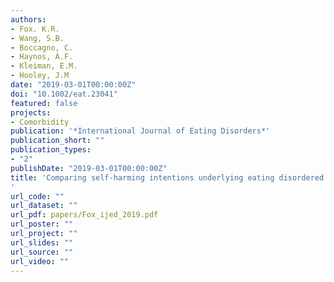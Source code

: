 ```yaml
---
authors:
- Fox. K.R.
- Wang, S.B.
- Boccagno, C.
- Haynos, A.F.
- Kleiman, E.M.
- Hooley, J.M
date: "2019-03-01T00:00:00Z"
doi: "10.1002/eat.23041"
featured: false
projects:
- Comorbidity
publication: '*International Journal of Eating Disorders*'
publication_short: ""
publication_types:
- "2"
publishDate: "2019-03-01T00:00:00Z"
title: 'Comparing self‐harming intentions underlying eating disordered behaviors and NSSI: Evidence that distinctions are less clear than assumed
'
url_code: ""
url_dataset: ""
url_pdf: papers/Fox_ijed_2019.pdf
url_poster: ""
url_project: ""
url_slides: ""
url_source: ""
url_video: ""
---
```

